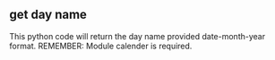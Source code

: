 <h2>get day name</h2>
This python code will return the day name provided date-month-year format.
REMEMBER: Module calender is required.
